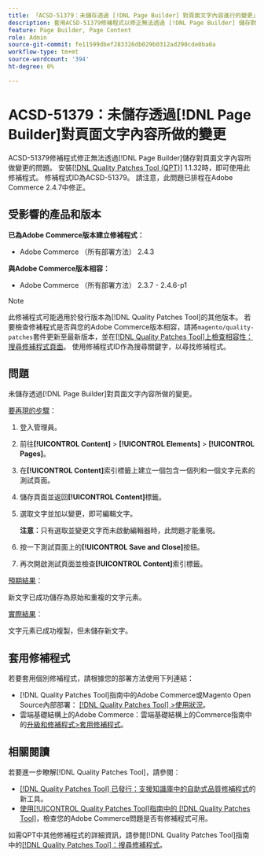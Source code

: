 ```yaml
---
title: 「ACSD-51379：未儲存透過 [!DNL Page Builder] 對頁面文字內容進行的變更」
description: 套用ACSD-51379修補程式以修正無法透過 [!DNL Page Builder] 儲存對頁面文字內容所做變更的Adobe Commerce問題。
feature: Page Builder, Page Content
role: Admin
source-git-commit: fe11599dbef283326db029b0312ad290cde0ba0a
workflow-type: tm+mt
source-wordcount: '394'
ht-degree: 0%

---
```


# ACSD-51379：未儲存透過[!DNL Page Builder]對頁面文字內容所做的變更

ACSD-51379修補程式修正無法透過[!DNL Page Builder]儲存對頁面文字內容所做變更的問題。 安裝[[!DNL Quality Patches Tool (QPT)]](https://experienceleague.adobe.com/en/docs/commerce-knowledge-base/kb/announcements/commerce-announcements/magento-quality-patches-released-new-tool-to-self-serve-quality-patches) 1.1.32時，即可使用此修補程式。 修補程式ID為ACSD-51379。 請注意，此問題已排程在Adobe Commerce 2.4.7中修正。

## 受影響的產品和版本

**已為Adobe Commerce版本建立修補程式：**

* Adobe Commerce （所有部署方法） 2.4.3

**與Adobe Commerce版本相容：**

* Adobe Commerce （所有部署方法） 2.3.7 - 2.4.6-p1

>[!NOTE]
>
>此修補程式可能適用於發行版本為[!DNL Quality Patches Tool]的其他版本。 若要檢查修補程式是否與您的Adobe Commerce版本相容，請將`magento/quality-patches`套件更新至最新版本，並在[[!DNL Quality Patches Tool]上檢查相容性：搜尋修補程式頁面](https://experienceleague.adobe.com/tools/commerce-quality-patches/index.html)。 使用修補程式ID作為搜尋關鍵字，以尋找修補程式。

## 問題

未儲存透過[!DNL Page Builder]對頁面文字內容所做的變更。

<u>要再現的步驟</u>：

1. 登入管理員。
1. 前往&#x200B;**[!UICONTROL Content]** > **[!UICONTROL Elements]** > **[!UICONTROL Pages]**。
1. 在&#x200B;**[!UICONTROL Content]**&#x200B;索引標籤上建立一個包含一個列和一個文字元素的測試頁面。
1. 儲存頁面並返回&#x200B;**[!UICONTROL Content]**&#x200B;標籤。
1. 選取文字並加以變更，即可編輯文字。

   **注意：**&#x200B;只有選取並變更文字而未啟動編輯器時，此問題才能重現。

1. 按一下測試頁面上的&#x200B;**[!UICONTROL Save and Close]**&#x200B;按鈕。
1. 再次開啟測試頁面並檢查&#x200B;**[!UICONTROL Content]**&#x200B;索引標籤。

<u>預期結果</u>：

新文字已成功儲存為原始和重複的文字元素。

<u>實際結果</u>：

文字元素已成功複製，但未儲存新文字。

## 套用修補程式

若要套用個別修補程式，請根據您的部署方法使用下列連結：

* [!DNL Quality Patches Tool]指南中的Adobe Commerce或Magento Open Source內部部署： [[!DNL Quality Patches Tool] >使用狀況](/help/tools/quality-patches-tool/usage.md)。
* 雲端基礎結構上的Adobe Commerce：雲端基礎結構上的Commerce指南中的[升級和修補程式>套用修補程式](https://experienceleague.adobe.com/docs/commerce-cloud-service/user-guide/develop/upgrade/apply-patches.html)。

## 相關閱讀

若要進一步瞭解[!DNL Quality Patches Tool]，請參閱：

* [[!DNL Quality Patches Tool] 已發行：支援知識庫中的自助式品質修補程式](https://experienceleague.adobe.com/en/docs/commerce-knowledge-base/kb/announcements/commerce-announcements/magento-quality-patches-released-new-tool-to-self-serve-quality-patches)的新工具。
* [使用[!UICONTROL Quality Patches Tool]指南中的 [!DNL Quality Patches Tool]](/help/tools/quality-patches-tool/patches-available-in-qpt/check-patch-for-magento-issue-with-magento-quality-patches.md)，檢查您的Adobe Commerce問題是否有修補程式可用。


如需QPT中其他修補程式的詳細資訊，請參閱[!DNL Quality Patches Tool]指南中的[[!DNL Quality Patches Tool]：搜尋修補程式](https://experienceleague.adobe.com/tools/commerce-quality-patches/index.html)。
